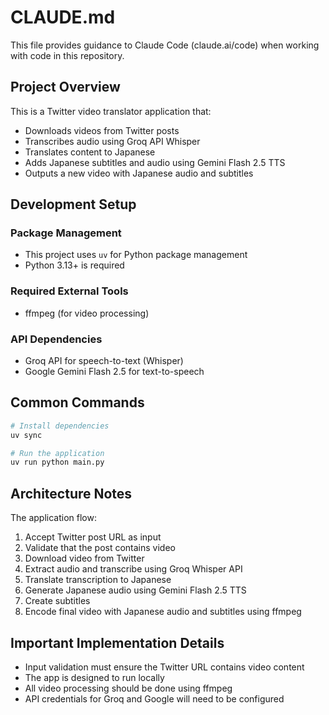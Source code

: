 # CLAUDE.md

This file provides guidance to Claude Code (claude.ai/code) when working with code in this repository.

## Project Overview

This is a Twitter video translator application that:
- Downloads videos from Twitter posts
- Transcribes audio using Groq API Whisper
- Translates content to Japanese
- Adds Japanese subtitles and audio using Gemini Flash 2.5 TTS
- Outputs a new video with Japanese audio and subtitles

## Development Setup

### Package Management
- This project uses `uv` for Python package management
- Python 3.13+ is required

### Required External Tools
- ffmpeg (for video processing)

### API Dependencies
- Groq API for speech-to-text (Whisper)
- Google Gemini Flash 2.5 for text-to-speech

## Common Commands

```bash
# Install dependencies
uv sync

# Run the application
uv run python main.py
```

## Architecture Notes

The application flow:
1. Accept Twitter post URL as input
2. Validate that the post contains video
3. Download video from Twitter
4. Extract audio and transcribe using Groq Whisper API
5. Translate transcription to Japanese
6. Generate Japanese audio using Gemini Flash 2.5 TTS
7. Create subtitles
8. Encode final video with Japanese audio and subtitles using ffmpeg

## Important Implementation Details

- Input validation must ensure the Twitter URL contains video content
- The app is designed to run locally
- All video processing should be done using ffmpeg
- API credentials for Groq and Google will need to be configured